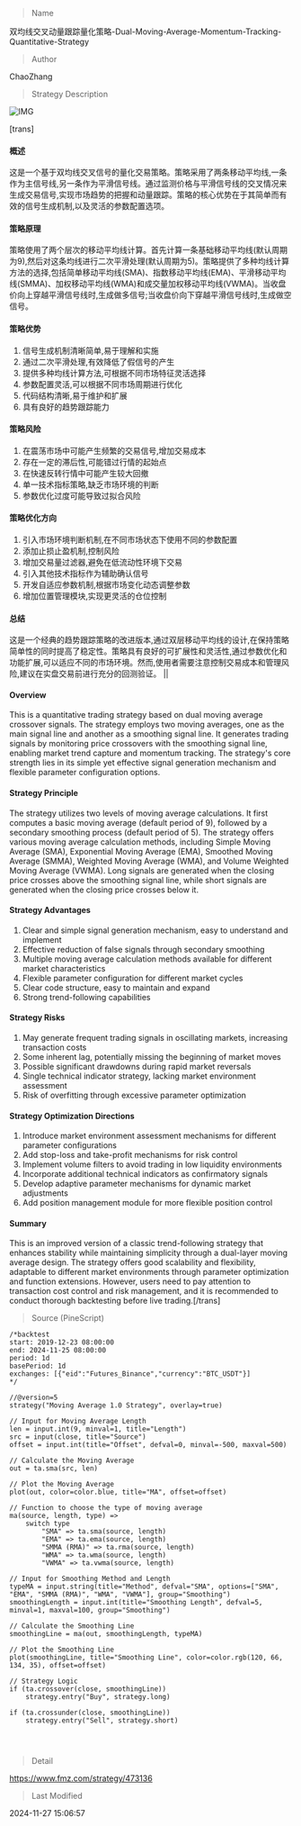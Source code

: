 
> Name

双均线交叉动量跟踪量化策略-Dual-Moving-Average-Momentum-Tracking-Quantitative-Strategy

> Author

ChaoZhang

> Strategy Description

![IMG](https://www.fmz.com/upload/asset/d71f7b97eaf85a1190.png)

[trans]
#### 概述
这是一个基于双均线交叉信号的量化交易策略。策略采用了两条移动平均线,一条作为主信号线,另一条作为平滑信号线。通过监测价格与平滑信号线的交叉情况来生成交易信号,实现市场趋势的把握和动量跟踪。策略的核心优势在于其简单而有效的信号生成机制,以及灵活的参数配置选项。

#### 策略原理
策略使用了两个层次的移动平均线计算。首先计算一条基础移动平均线(默认周期为9),然后对这条均线进行二次平滑处理(默认周期为5)。策略提供了多种均线计算方法的选择,包括简单移动平均线(SMA)、指数移动平均线(EMA)、平滑移动平均线(SMMA)、加权移动平均线(WMA)和成交量加权移动平均线(VWMA)。当收盘价向上穿越平滑信号线时,生成做多信号;当收盘价向下穿越平滑信号线时,生成做空信号。

#### 策略优势
1. 信号生成机制清晰简单,易于理解和实施
2. 通过二次平滑处理,有效降低了假信号的产生
3. 提供多种均线计算方法,可根据不同市场特征灵活选择
4. 参数配置灵活,可以根据不同市场周期进行优化
5. 代码结构清晰,易于维护和扩展
6. 具有良好的趋势跟踪能力

#### 策略风险
1. 在震荡市场中可能产生频繁的交易信号,增加交易成本
2. 存在一定的滞后性,可能错过行情的起始点
3. 在快速反转行情中可能产生较大回撤
4. 单一技术指标策略,缺乏市场环境的判断
5. 参数优化过度可能导致过拟合风险

#### 策略优化方向
1. 引入市场环境判断机制,在不同市场状态下使用不同的参数配置
2. 添加止损止盈机制,控制风险
3. 增加交易量过滤器,避免在低流动性环境下交易
4. 引入其他技术指标作为辅助确认信号
5. 开发自适应参数机制,根据市场变化动态调整参数
6. 增加位置管理模块,实现更灵活的仓位控制

#### 总结
这是一个经典的趋势跟踪策略的改进版本,通过双层移动平均线的设计,在保持策略简单性的同时提高了稳定性。策略具有良好的可扩展性和灵活性,通过参数优化和功能扩展,可以适应不同的市场环境。然而,使用者需要注意控制交易成本和管理风险,建议在实盘交易前进行充分的回测验证。 || 

#### Overview
This is a quantitative trading strategy based on dual moving average crossover signals. The strategy employs two moving averages, one as the main signal line and another as a smoothing signal line. It generates trading signals by monitoring price crossovers with the smoothing signal line, enabling market trend capture and momentum tracking. The strategy's core strength lies in its simple yet effective signal generation mechanism and flexible parameter configuration options.

#### Strategy Principle
The strategy utilizes two levels of moving average calculations. It first computes a basic moving average (default period of 9), followed by a secondary smoothing process (default period of 5). The strategy offers various moving average calculation methods, including Simple Moving Average (SMA), Exponential Moving Average (EMA), Smoothed Moving Average (SMMA), Weighted Moving Average (WMA), and Volume Weighted Moving Average (VWMA). Long signals are generated when the closing price crosses above the smoothing signal line, while short signals are generated when the closing price crosses below it.

#### Strategy Advantages
1. Clear and simple signal generation mechanism, easy to understand and implement
2. Effective reduction of false signals through secondary smoothing
3. Multiple moving average calculation methods available for different market characteristics
4. Flexible parameter configuration for different market cycles
5. Clear code structure, easy to maintain and expand
6. Strong trend-following capabilities

#### Strategy Risks
1. May generate frequent trading signals in oscillating markets, increasing transaction costs
2. Some inherent lag, potentially missing the beginning of market moves
3. Possible significant drawdowns during rapid market reversals
4. Single technical indicator strategy, lacking market environment assessment
5. Risk of overfitting through excessive parameter optimization

#### Strategy Optimization Directions
1. Introduce market environment assessment mechanisms for different parameter configurations
2. Add stop-loss and take-profit mechanisms for risk control
3. Implement volume filters to avoid trading in low liquidity environments
4. Incorporate additional technical indicators as confirmatory signals
5. Develop adaptive parameter mechanisms for dynamic market adjustments
6. Add position management module for more flexible position control

#### Summary
This is an improved version of a classic trend-following strategy that enhances stability while maintaining simplicity through a dual-layer moving average design. The strategy offers good scalability and flexibility, adaptable to different market environments through parameter optimization and function extensions. However, users need to pay attention to transaction cost control and risk management, and it is recommended to conduct thorough backtesting before live trading.[/trans]



> Source (PineScript)

``` pinescript
/*backtest
start: 2019-12-23 08:00:00
end: 2024-11-25 08:00:00
period: 1d
basePeriod: 1d
exchanges: [{"eid":"Futures_Binance","currency":"BTC_USDT"}]
*/

//@version=5
strategy("Moving Average 1.0 Strategy", overlay=true)

// Input for Moving Average Length
len = input.int(9, minval=1, title="Length")
src = input(close, title="Source")
offset = input.int(title="Offset", defval=0, minval=-500, maxval=500)

// Calculate the Moving Average
out = ta.sma(src, len)

// Plot the Moving Average
plot(out, color=color.blue, title="MA", offset=offset)

// Function to choose the type of moving average
ma(source, length, type) =>
    switch type
        "SMA" => ta.sma(source, length)
        "EMA" => ta.ema(source, length)
        "SMMA (RMA)" => ta.rma(source, length)
        "WMA" => ta.wma(source, length)
        "VWMA" => ta.vwma(source, length)

// Input for Smoothing Method and Length
typeMA = input.string(title="Method", defval="SMA", options=["SMA", "EMA", "SMMA (RMA)", "WMA", "VWMA"], group="Smoothing")
smoothingLength = input.int(title="Smoothing Length", defval=5, minval=1, maxval=100, group="Smoothing")

// Calculate the Smoothing Line
smoothingLine = ma(out, smoothingLength, typeMA)

// Plot the Smoothing Line
plot(smoothingLine, title="Smoothing Line", color=color.rgb(120, 66, 134, 35), offset=offset)

// Strategy Logic
if (ta.crossover(close, smoothingLine))
    strategy.entry("Buy", strategy.long)

if (ta.crossunder(close, smoothingLine))
    strategy.entry("Sell", strategy.short)




```

> Detail

https://www.fmz.com/strategy/473136

> Last Modified

2024-11-27 15:06:57

